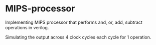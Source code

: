 # MIPS-processor

Implementing MIPS processor that performs and, or, add, subtract operations in verilog.

Simulating the output across 4 clock cycles each cycle for 1 operation.
